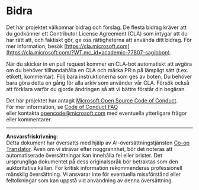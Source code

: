 <!--
CO_OP_TRANSLATOR_METADATA:
{
  "original_hash": "777400e9f0336c7ee2f9a1200a88478f",
  "translation_date": "2025-08-26T21:27:31+00:00",
  "source_file": "CONTRIBUTING.md",
  "language_code": "sv"
}
-->
# Bidra

Det här projektet välkomnar bidrag och förslag. De flesta bidrag kräver att du godkänner ett Contributor License Agreement (CLA) som intygar att du har rätt att, och faktiskt gör, ge oss rättigheterna att använda ditt bidrag. För mer information, besök [https://cla.microsoft.com](https://cla.microsoft.com/?WT.mc_id=academic-77807-sagibbon).

När du skickar in en pull request kommer en CLA-bot automatiskt att avgöra om du behöver tillhandahålla en CLA och märka PR:n på lämpligt sätt (t.ex. etikett, kommentar). Följ bara instruktionerna som ges av boten. Du behöver bara göra detta en gång för alla arkiv som använder vår CLA. Försök också att förklara varför du gjorde ändringen så att vi bättre förstår din begäran.

Det här projektet har antagit [Microsoft Open Source Code of Conduct](https://opensource.microsoft.com/codeofconduct/?WT.mc_id=academic-77807-sagibbon).  
För mer information, se [Code of Conduct FAQ](https://opensource.microsoft.com/codeofconduct/faq/?WT.mc_id=academic-77807-sagibbon)  
eller kontakta [opencode@microsoft.com](mailto:opencode@microsoft.com) med eventuella ytterligare frågor eller kommentarer.

---

**Ansvarsfriskrivning**:  
Detta dokument har översatts med hjälp av AI-översättningstjänsten [Co-op Translator](https://github.com/Azure/co-op-translator). Även om vi strävar efter noggrannhet, bör det noteras att automatiserade översättningar kan innehålla fel eller brister. Det ursprungliga dokumentet på dess originalspråk bör betraktas som den auktoritativa källan. För kritisk information rekommenderas professionell mänsklig översättning. Vi ansvarar inte för eventuella missförstånd eller feltolkningar som kan uppstå vid användning av denna översättning.